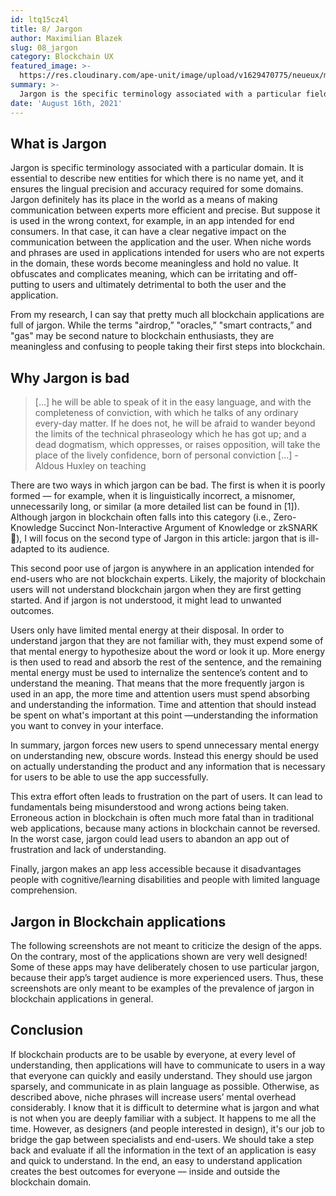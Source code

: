 ```yaml
---
id: ltq15cz4l
title: 8/ Jargon
author: Maximilian Blazek
slug: 08_jargon
category: Blockchain UX
featured_image: >-
  https://res.cloudinary.com/ape-unit/image/upload/v1629470775/neueux/media/articles/Frame%202043.png
summary: >-
  Jargon is the specific terminology associated with a particular field or area of activity. It is [well documented](https://doi.org/10.2190%2FJ8JJ-4YD0-4R00-G5N0) that jargon can have a negative impact on communication between professionals and laypeople. When niche words and phrases are used in applications that are intended for first time users, these unfamiliar words become meaningless jargon that provides no value. It clouds and complicates meaning, which is irritating and alienating to users, with potentially harmful consequences to all parties.
date: 'August 16th, 2021'
---
```


## What is Jargon

Jargon is specific terminology associated with a particular domain. It is essential to describe new entities for which there is no name yet, and it ensures the lingual precision and accuracy required for some domains. Jargon definitely has its place in the world as a means of making communication between experts more efficient and precise. But suppose it is used in the wrong context, for example, in an app intended for end consumers. In that case, it can have a clear negative impact on the communication between the application and the user. When niche words and phrases are used in applications intended for users who are not experts in the domain, these words become meaningless and hold no value. It obfuscates and complicates meaning, which can be irritating and off-putting to users and ultimately detrimental to both the user and the application.

From my research, I can say that pretty much all blockchain applications are full of jargon. While the terms "airdrop,” "oracles,” "smart contracts,” and "gas" may be second nature to blockchain enthusiasts, they are meaningless and confusing to people taking their first steps into blockchain.

## Why Jargon is bad

> [...] he will be able to speak of it in the easy language, and with the completeness of conviction, with which he talks of any ordinary every-day matter. If he does not, he will be afraid to wander beyond the limits of the technical phraseology which he has got up; and a dead dogmatism, which oppresses, or raises opposition, will take the place of the lively confidence, born of personal conviction [...] - Aldous Huxley on teaching

There are two ways in which jargon can be bad. The first is when it is poorly formed — for example, when it is linguistically incorrect, a misnomer, unnecessarily long, or similar (a more detailed list can be found in [1]). Although jargon in blockchain often falls into this category (i.e., Zero-Knowledge Succinct Non-Interactive Argument of Knowledge or zkSNARK 👀), I will focus on the second type of Jargon in this article: jargon that is ill-adapted to its audience.

This second poor use of jargon is anywhere in an application intended for end-users who are not blockchain experts. Likely, the majority of blockchain users will not understand blockchain jargon when they are first getting started. And if jargon is not understood, it might lead to unwanted outcomes.

Users only have limited mental energy at their disposal. In order to understand jargon that they are not familiar with, they must expend some of that mental energy to hypothesize about the word or look it up. More energy is then used to read and absorb the rest of the sentence, and the remaining mental energy must be used to internalize the sentence’s content and to understand the meaning. That means that the more frequently jargon is used in an app, the more time and attention users must spend absorbing and understanding the information. Time and attention that should instead be spent on what's important at this point —understanding the information you want to convey in your interface.

In summary, jargon forces new users to spend unnecessary mental energy on understanding new, obscure words. Instead this energy should be used on actually understanding the product and any information that is necessary for users to be able to use the app successfully.

This extra effort often leads to frustration on the part of users. It can lead to fundamentals being misunderstood and wrong actions being taken. Erroneous action in blockchain is often much more fatal than in traditional web applications, because many actions in blockchain cannot be reversed. In the worst case, jargon could lead users to abandon an app out of frustration and lack of understanding.

Finally, jargon makes an app less accessible because it disadvantages people with cognitive/learning disabilities and people with limited language comprehension.

## Jargon in Blockchain applications

The following screenshots are not meant to criticize the design of the apps. On the contrary, most of the applications shown are very well designed! Some of these apps may have deliberately chosen to use particular jargon, because their app’s target audience is more experienced users. Thus, these screenshots are only meant to be examples of the prevalence of jargon in blockchain applications in general.

## Conclusion

If blockchain products are to be usable by everyone, at every level of understanding, then applications will have to communicate to users in a way that everyone can quickly and easily understand. They should use jargon sparsely, and communicate in as plain language as possible. Otherwise, as described above, niche phrases will increase users’ mental overhead considerably. I know that it is difficult to determine what is jargon and what is not when you are deeply familiar with a subject. It happens to me all the time. However, as designers (and people interested in design), it's our job to bridge the gap between specialists and end-users. We should take a step back and evaluate if all the information in the text of an application is easy and quick to understand. In the end, an easy to understand application creates the best outcomes for everyone — inside and outside the blockchain domain.